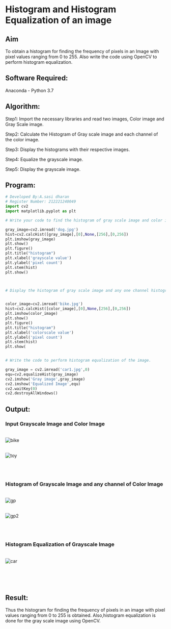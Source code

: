 # Histogram and Histogram Equalization of an image
## Aim
To obtain a histogram for finding the frequency of pixels in an Image with pixel values ranging from 0 to 255. Also write the code using OpenCV to perform histogram equalization.

## Software Required:
Anaconda - Python 3.7

## Algorithm:
Step1: Import the necessary libraries and read two images, Color image and Gray Scale image.

Step2: Calculate the Histogram of Gray scale image and each channel of the color image.

Step3: Display the histograms with their respective images.

Step4: Equalize the grayscale image.

Step5: Display the grayscale image.

## Program:
```python
# Developed By:A.sasi dharan
# Register Number: 212221240049
import cv2
import matplotlib.pyplot as plt

# Write your code to find the histogram of gray scale image and color image channels.

gray_image=cv2.imread('dog.jpg')
hist=cv2.calcHist([gray_image],[0],None,[256],[0,256])
plt.imshow(gray_image)
plt.show()
plt.figure()
plt.title("histogram")
plt.xlabel('grayscale value')
plt.ylabel('pixel count')
plt.stem(hist)
plt.show()



# Display the histogram of gray scale image and any one channel histogram from color image


color_image=cv2.imread('bike.jpg')
hist=cv2.calcHist([color_image],[0],None,[256],[0,256])
plt.imshow(color_image)
plt.show()
plt.figure()
plt.title("histogram")
plt.xlabel('colorscale value')
plt.ylabel('pixel count')
plt.stem(hist)
plt.show(


# Write the code to perform histogram equalization of the image. 

gray_image = cv2.imread('car1.jpg',0)
equ=cv2.equalizeHist(gray_image)
cv2.imshow('Gray image',gray_image)
cv2.imshow('Equalized Image',equ)
cv2.waitKey(0)
cv2.destroyAllWindows()

```
## Output:
### Input Grayscale Image and Color Image
<br>![bike](https://user-images.githubusercontent.com/94154712/167908556-9b7146a4-5504-49e2-ae78-0f36ee44bfb1.png)

<br>![toy](https://user-images.githubusercontent.com/94154712/167909498-652408b4-93ce-413b-9ff1-f6e2a6d2c26d.png)

<br>
<br>

### Histogram of Grayscale Image and any channel of Color Image
<br>![gp](https://user-images.githubusercontent.com/94154712/167909619-b4b4873c-2b4d-4cae-a8de-ad8992f4bdbb.png)


<br>![gp2](https://user-images.githubusercontent.com/94154712/167909768-9b6d5b4b-bfdc-44c5-ab1d-ceab64ec95bf.png)

<br>
<br>

### Histogram Equalization of Grayscale Image
<br>![car](https://user-images.githubusercontent.com/94154712/167910210-dbd87a20-1fdc-4081-88aa-0d701d006486.png)


<br>
<br>
<br>

## Result: 
Thus the histogram for finding the frequency of pixels in an image with pixel values ranging from 0 to 255 is obtained. Also,histogram equalization is done for the gray scale image using OpenCV.
